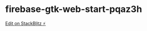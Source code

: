 # firebase-gtk-web-start-pqaz3h

[Edit on StackBlitz ⚡️](https://stackblitz.com/edit/firebase-gtk-web-start-pqaz3h)
